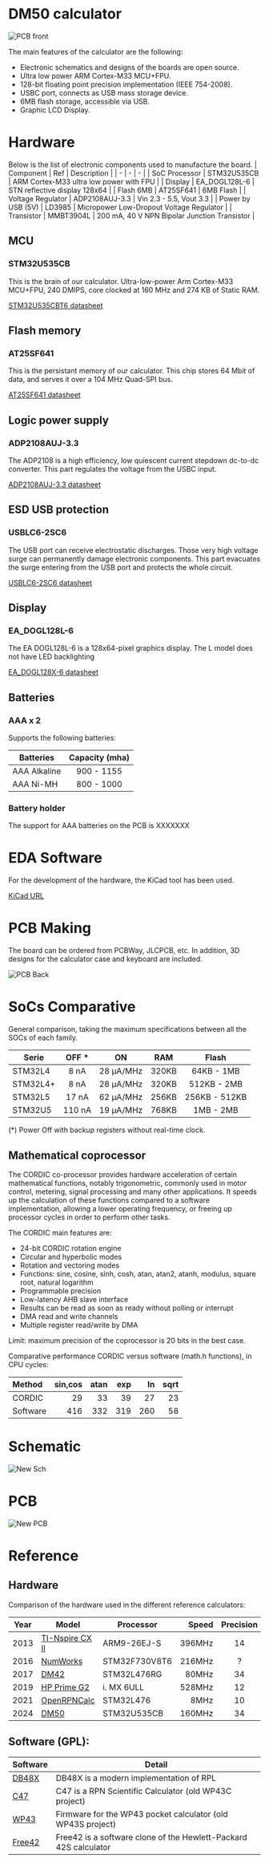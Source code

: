 # DM50 calculator

![PCB front](docs/img/PCB_3D.png "PCB front")

The main features of the calculator are the following:

 - Electronic schematics and designs of the boards are open source.
 - Ultra low power ARM Cortex-M33 MCU+FPU.
 - 128-bit floating point precision implementation (IEEE 754-2008).
 - USBC port, connects as USB mass storage device.
 - 6MB flash storage, accessible via USB.
 - Graphic LCD Display.

# Hardware
Below is the list of electronic components used to manufacture the board.
| Component | Ref | Description |
| - | - | - |
| SoC Processor | STM32U535CB | ARM Cortex-M33 ultra low power with FPU |
| Display | EA_DOGL128L-6 | STN reflective display 128x64 |
| Flash 6MB | AT25SF641 | 6MB Flash |
| Voltage Regulator | ADP2108AUJ-3.3 | Vin 2.3 - 5.5, Vout 3.3 |
| Power by USB (5V) | LD3985 | Micropower Low-Dropout Voltage Regulator |
| Transistor | MMBT3904L | 200 mA, 40 V NPN Bipolar Junction Transistor |

## MCU
### STM32U535CB
This is the brain of our calculator. Ultra-low-power Arm Cortex-M33 MCU+FPU, 240 DMIPS, core clocked at 160 MHz and 274 KB of Static RAM.

[STM32U535CBT6 datasheet](docs/pdf/stm32u535cb.pdf)

## Flash memory
### AT25SF641
This is the persistant memory of our calculator. This chip stores 64 Mbit of data, and serves it over a 104 MHz Quad-SPI bus.

[AT25SF641 datasheet](docs/pdf/AT25SF641.pdf)

## Logic power supply
### ADP2108AUJ-3.3
The ADP2108 is a high efficiency, low quiescent current stepdown dc-to-dc converter.
This part regulates the voltage from the USBC input.

[ADP2108AUJ-3.3 datasheet](docs/pdf/ADP2108AUJ-3.3.pdf)

## ESD USB protection
### USBLC6-2SC6
The USB port can receive electrostatic discharges. Those very high voltage surge can permanently damage electronic components. This part evacuates the surge entering from the USB port and protects the whole circuit.

[USBLC6-2SC6 datasheet](docs/pdf/USBLC6-2SC6.pdf)

## Display
### EA_DOGL128L-6
The EA DOGL128L-6 is a 128x64-pixel graphics display. The L model does not have LED backlighting

[EA_DOGL128X-6 datasheet](docs/pdf/EA_DOGL128X-6.pdf)

## Batteries
### AAA x 2
Supports the following batteries:

| Batteries | Capacity (mha) |
| --- | :---: |
| AAA Alkaline | 900 - 1155 |
| AAA Ni-MH | 800 - 1000 |

### Battery holder
The support for AAA batteries on the PCB is XXXXXXX

# EDA Software
For the development of the hardware, the KiCad tool has been used.

[KiCad URL](https://www.kicad.org/)

# PCB Making
The board can be ordered from PCBWay, JLCPCB, etc.
In addition, 3D designs for the calculator case and keyboard are included.

![PCB Back](docs/img/PCB_3D_back.png "PCB back")

# SoCs Comparative
General comparison, taking the maximum specifications between all the SOCs of each family.

| Serie | OFF * | ON | RAM | Flash |
| --- | :---: | :---: | :---: | :---: |
| STM32L4 | 8 nA | 28 μA/MHz | 320KB | 64KB - 1MB |
| STM32L4+ | 8 nA | 28 μA/MHz | 320KB | 512KB - 2MB |
| STM32L5 | 17 nA | 62 µA/MHz | 256KB | 256KB - 512KB |
| STM32U5 | 110 nA | 19 µA/MHz | 768KB | 1MB - 2MB |

(*) Power Off with backup registers without real-time clock.

## Mathematical coprocessor
The CORDIC co-processor provides hardware acceleration of certain mathematical functions, notably trigonometric, commonly used in motor control, metering, signal processing and many other applications. It speeds up the calculation of these functions compared to a software implementation, allowing a lower operating frequency, or freeing up processor cycles in order to perform other tasks.

The CORDIC main features are:

* 24-bit CORDIC rotation engine
* Circular and hyperbolic modes
* Rotation and vectoring modes
* Functions: sine, cosine, sinh, cosh, atan, atan2, atanh, modulus, square root, natural logarithm
* Programmable precision
* Low-latency AHB slave interface
* Results can be read as soon as ready without polling or interrupt
* DMA read and write channels
* Multiple register read/write by DMA

Limit: maximum precision of the coprocessor is 20 bits in the best case.

Comparative performance CORDIC versus software (math.h functions), in CPU cycles:

| Method | sin,cos | atan | exp | ln | sqrt |
| :- | -: | -: | -: | -: | -: |
| CORDIC | 29 | 33 | 39 | 27 | 23 |
| Software | 416 | 332 | 319 | 260 | 58 |

# Schematic
![New Sch](docs/img/SCH.png "New Schema")

# PCB
![New PCB](docs/img/PCB.png "New PCB")

# Reference
## Hardware
Comparison of the hardware used in the different reference calculators:
 
| Year | Model | Processor | Speed | Precision | RAM | Flash | Display |
| :-: | - | - | -: | :-: | -: | -: | - |
| 2013 | [TI-Nspire CX II](https://en.wikipedia.org/wiki/TI-Nspire_series#TI-Nspire_CX_II_and_TI-Nspire_CX_II_CAS) | ARM9-26EJ-S | 396MHz | 14 | 64MB | 128MB | 320x240 | 
| 2016 | [NumWorks](https://www.numworks.com/resources/engineering/hardware/) | STM32F730V8T6 | 216MHz | ? | 256KB | 6MB | 320x240 |
| 2017 | [DM42](https://www.swissmicros.com/product/dm42) | STM32L476RG | 80MHz | 34 | 128KB | 6MB | 400×240 | 
| 2019 | [HP Prime G2](https://en.wikipedia.org/wiki/HP_Prime) | i. MX 6ULL | 528MHz | 12 | 256MB | 512MB | 320×240 | 
| 2021 | [OpenRPNCalc](https://github.com/apoluekt/OpenRPNCalc) | STM32L476 | 8MHz | 10 | 128KB | 1MB | 400x240 |
| 2024 | [DM50](https://github.com/xavierbasc/dm50-calculator) | STM32U535CB | 160MHz | 34 | 274KB | 6MB | 128×64 | 

## Software (GPL):
| Software | Detail |
| - | - |
| [DB48X](https://github.com/c3d/db48x) | DB48X is a modern implementation of RPL |
| [C47](https://47calc.com/) | C47 is a RPN Scientific Calculator (old WP43C project) |
| [WP43](https://gitlab.com/rpncalculators/wp43) | Firmware for the WP43 pocket calculator (old WP43S project) |
| [Free42](https://github.com/thomasokken/free42) | Free42 is a software clone of the Hewlett-Packard 42S calculator |
